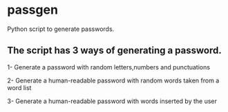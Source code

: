 # passgen
Python script to generate passwords.


## The script has 3 ways of generating a password.

1- Generate a password with random letters,numbers and punctuations

2- Generate a human-readable password with random words taken from a word list

3- Generate a human-readable password with words inserted by the user
